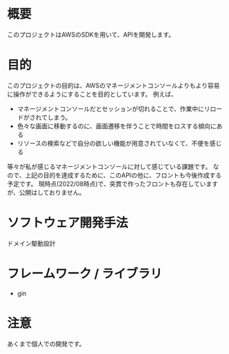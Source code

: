 # 概要
このプロジェクトはAWSのSDKを用いて、APIを開発します。

# 目的
このプロジェクトの目的は、AWSのマネージメントコンソールよりもより容易に操作ができるようにすることを目的としています。
例えば、
 - マネージメントコンソールだとセッションが切れることで、作業中にリロードがされてしまう。
 - 色々な画面に移動するのに、画面遷移を伴うことで時間をロスする傾向にある
 - リソースの検索などで自分の欲しい機能が用意されていなくて、不便を感じる

等々が私が感じるマネージメントコンソールに対して感じている課題です。
なので、上記の目的を達成するために、このAPIの他に、フロントも今後作成する予定です。
現時点(2022/08時点)で、突貫で作ったフロントも存在していますが、公開はしておりません。

# ソフトウェア開発手法
ドメイン駆動設計

# フレームワーク / ライブラリ
 - gin

# 注意
あくまで個人での開発です。
